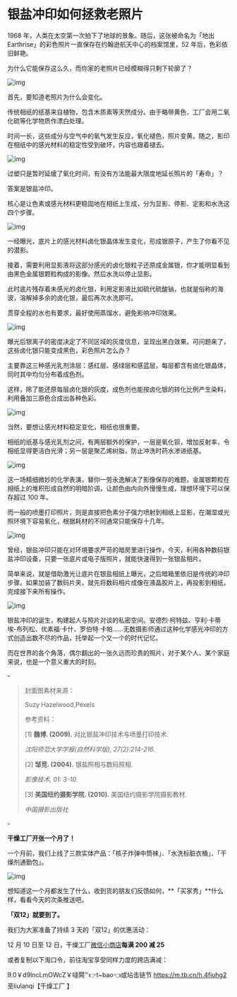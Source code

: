 # 银盐冲印如何拯救老照片

1968 年，人类在太空第一次拍下了地球的景象。随后，这张被命名为「地出 Earthrise」的彩色照片一直保存在约翰逊航天中心的档案馆里，52 年后，色彩依旧鲜艳。

为什么它能保存这么久，而你家的老照片已经模糊得只剩下轮廓了？

![img](https://i.loli.net/2021/10/06/U2dOqthI4EolNxD.png)

首先，要知道老照片为什么会变化。

传统相纸的纸基来自植物，包含木质素等天然成分。由于略带黄色，工厂会用二氧化硫等化学物质作漂白处理。

时间一长，这些成分与空气中的氧气发生反应，氧化褪色，照片变黄。随之，影印在相纸中的感光材料的稳定性受到破坏，内容也跟着褪去。

![img](https://i.loli.net/2021/10/06/aEWfFcYvrkVymwN.png)

过塑只是暂时延缓了氧化时间，有没有方法能最大限度地延长照片的「寿命」？

答案是银盐冲印。

核心是让色素或感光材料更稳固地在相纸上生成，分为显影、停影、定影和水洗这四个步骤。

![img](https://i.loli.net/2021/10/06/87fAkcyBq6zRh14.png)

一经曝光，底片上的感光材料卤化银晶体发生变化，形成银原子，产生了你看不见的潜影。

接着，需要利用显影液将这部分感光的卤化银粒子还原成金属银，你才能明显看到由黑色金属银颗粒构成的影像。然后水洗以停止显影。

此时底片残存着未感光的卤化银，利用定影液比如硫代硫酸钠，也就是俗称的海波，溶解掉多余的卤化银，最后再次水洗即可。

贯穿全程的水也有要求，最好使用蒸馏水，避免影响冲印效果。

![img](https://mmbiz.qpic.cn/mmbiz_gif/SlOqFKqEO4H7Kf4oQYQdhIpPxPqdIUKo9vvQk9ia6m3p4uJA8n9Eg8hoOLkiaOHdOpZNuDDYrN4Tov06JYgty80A/640?wx_fmt=gif)

曝光后银离子的密度决定了不同区域的灰度信息，呈现出黑白效果。可问题来了，这些卤化银只能变成黑色，彩色照片怎么办？

主要靠这三种感光乳剂涂层：感红层、感绿层和感蓝层，每层都含有卤化银晶体，同时其中均匀分布着成色剂。

这样，除了能还原每层卤化银的灰度，成色剂也能按卤化银的转化比例产生染料，利用叠加三原色合成出各种色彩。

![img](https://i.loli.net/2021/10/06/lnZkDpbV7g9KIAo.png)

当然，要想让感光材料稳定变化，相纸也很重要。

相纸的纸基与感光乳剂之间，有两层额外的保护，一层是氧化钡，增加反射率，令相纸显得更洁白光滑；另一层是聚乙烯树脂，防止冲洗时药水渗进纸基。

![img](https://i.loli.net/2021/10/06/cC9w3hj1J5gIoxn.png)

这一场精细微妙的化学表演，替你一劳永逸解决了影像保存的难题，金属银颗粒在相纸上的堆积形成自然的明暗阶调，让颜色由内向外慢慢生成，理想环境下可以保存超过 100 年。

而一般的喷墨打印照片，则是直接把色素分子强力喷射到相纸上显影，在潮湿或光照环境下容易氧化，根据耗材的不同通常只能保存十几年。

![img](https://i.loli.net/2021/10/06/NxYq5zbvk2tTUEL.png)

曾经，银盐冲印只能在对环境要求严苛的暗房里进行操作，今天，利用各种数码银盐冲印设备，只要一张底片或电子版照片，就能快速得到一张银盐相片。

简单来说，就是借助激光让底片在银盐相纸上曝光，之后暗箱里依旧是传统的冲印步骤。如果加装了数码片夹，就先将数码相片成像在液晶胶片上，再投影到相纸，完成接下来所有操作。

![img](https://mmbiz.qpic.cn/mmbiz_gif/SlOqFKqEO4H7Kf4oQYQdhIpPxPqdIUKon8pc5chZZ69cPCh2kJmXuvgDJ2twfPKAwe6dFmTmP2YLQoXiaBOYRxA/640?wx_fmt=gif)

银盐冲印的诞生，构建起人与照片对谈的私密空间。安德烈·柯特兹、亨利·卡蒂埃-布列松、优素福·卡什、罗伯特·卡帕……无数摄影师通过这种化学感光冲印的方式创造出数不尽的作品，托举起一个又一个的时代记忆。

而在世界的各个角落，偶尔翻出的一张久远而珍贵的照片，对于某个人、某个家庭来说，也是一个意义重大的时刻。

\-

> 封面图素材来源：
>
> Suzy Hazelwood,Pexels
>
> 参考资料：
>
> [1] **魏博. (2009).** 对比银盐冲印技术与喷墨打印技术. 
>
> *沈阳师范大学学报(自然科学版), 27(2):214-216.*
>
> [2] **邹竞. (2004).** 银盐照相与数码照相. 
>
> *影像技术, 01: 3-10.*
>
> [3] **美国纽约摄影学院. (2010).** 美国纽约摄影学院摄影教材. 
>
> *中国摄影出版社.*

\-

**干燥工厂开张一个月了！**

一个月前，我们上线了三款实体产品：「核子炸弹中筒袜」、「水洗标脏衣桶」、「干燥剂通勤包」。



![img](https://i.loli.net/2021/10/06/c7pCriTyqBAl8je.png)

想知道这一个月都发生了什么，收到货的朋友们反馈如何，**「买家秀」**什么样，看看今天的次条推送吧。

**「双12」就要到了。**

我们为大家准备了持续 3 天的「双12」的优惠活动：

12 月 10 日至 12 日，干燥工厂[微信小商店](https://wemp.app/posts/8fe10f50-cb9e-4e98-a5a2-9ed01faf662e)**每满 200 减 25**

或者复制以下淘口令，前往淘宝享受同样力度的跨店满减：

9.0￥d9IncLmOWcZ￥噠閞℡👉t~bao👈或坫击链节 https://m.tb.cn/h.4fiuhg2 至liulanqi【干燥工厂   】
